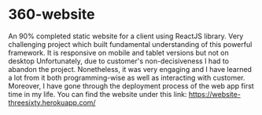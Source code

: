 # 360-website
An 90% completed static website for a client using ReactJS library.
Very challenging project which built fundamental understanding of this
powerful framework. It is responsive on mobile and tablet versions but not on desktop
Unfortunately, due to customer's non-decisiveness I had to abandon the project.
Nonetheless, it was very engaging and I have learned a lot from it both programming-wise
as well as interacting with customer.
Moreover, I have gone through the deployment process of the web app first time in my life.
You can find the website under this link: https://website-threesixty.herokuapp.com/
